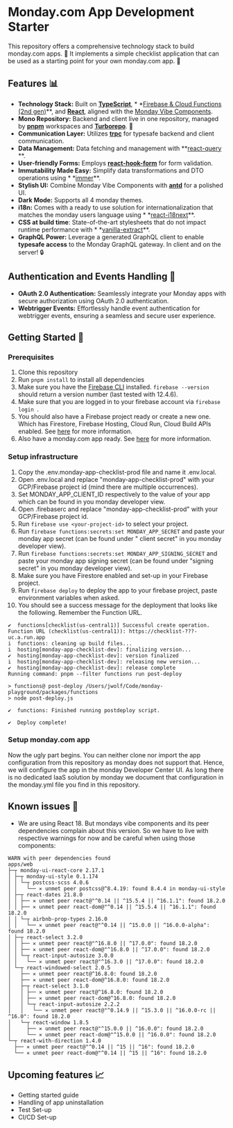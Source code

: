 # Monday.com App Development Starter

This repository offers a comprehensive technology stack to build monday.com apps. 💼
It implements a simple checklist application that can be used as a starting point for your own monday.com app. 🚀

## Features 📊

- **Technology Stack:** Built on **[TypeScript](https://www.typescriptlang.org/)**, *
  *[Firebase & Cloud Functions (2nd gen)](https://firebase.google.com/)**, and **[React](https://reactjs.org/)**,
  aligned with the [Monday Vibe Components](https://style.monday.com/?path=/docs/media-icon--icons-list).
- **Mono Repository:** Backend and client live in one repository, managed by **[pnpm](https://github.com/pnpm/pnpm)**
  workspaces and **[Turborepo](https://turbo.build/repo)**. 🚀
- **Communication Layer:** Utilizes **[trpc](https://github.com/trpc/trpc)** for typesafe backend and client
  communication.
- **Data Management:** Data fetching and management with **[react-query](https://github.com/tannerlinsley/react-query)
  **.
- **User-friendly Forms:** Employs **[react-hook-form](https://github.com/react-hook-form/react-hook-form)** for form
  validation.
- **Immutability Made Easy:** Simplify data transformations and DTO operations using *
  *[immer](https://github.com/immerjs/immer)**.
- **Stylish UI:** Combine Monday Vibe Components with **[antd](https://github.com/ant-design/ant-design)** for a
  polished UI.
- **Dark Mode:** Supports all 4 monday themes.
- **i18n:** Comes with a ready to use solution for internationalization that matches the monday users language using *
  *[react-i18next](https://react.i18next.com/)**.
- **CSS at build time**: State-of-the-art stylesheets that do not impact runtime performance with *
  *[vanilla-extract](https://vanilla-extract.style/)**.
- **GraphQL Power:** Leverage a generated GraphQL client to enable **typesafe access** to the Monday GraphQL gateway. In
  client and on the server! 🔒

## Authentication and Events Handling 🔐

- **OAuth 2.0 Authentication:** Seamlessly integrate your Monday apps with secure authorization using OAuth 2.0
  authentication.
- **Webtrigger Events:** Effortlessly handle event authentication for webtrigger events, ensuring a seamless and secure
  user experience.

## Getting Started 🏁

### Prerequisites

1. Clone this repository
1. Run `pnpm install` to install all dependencies
1. Make sure you have the [Firebase CLI](https://firebase.google.com/docs/cli) installed. ```firebase --version```
   should return a version number (last tested with 12.4.6).
1. Make sure that you are logged in to your firebase account via ```firebase login ```.
1. You should also have a Firebase project ready or create a new one. Which has Firestore, Firebase Hosting, Cloud Run,
   Cloud Build APIs enabled. See [here](https://firebase.google.com/docs/projects/learn-more) for more information.
1. Also have a monday.com app ready. See [here](https://developer.monday.com/apps/docs/manage) for more information.

### Setup infrastructure

1. Copy the .env.monday-app-checklist-prod file and name it .env.local.
1. Open .env.local and replace "monday-app-checklist-prod" with your GCP/Firebase project id (mind there are multiple
   occurrences).
1. Set MONDAY_APP_CLIENT_ID respectively to the value of your app which can be found in you monday developer view.
1. Open .firebaserc and replace "monday-app-checklist-prod" with your GCP/Firebase project id.
1. Run ```firebase use <your-project-id>``` to select your project.
1. Run ```firebase functions:secrets:set MONDAY_APP_SECRET``` and paste your monday app secret (can be found under "
   client secret" in you monday developer view).
1. Run ```firebase functions:secrets:set MONDAY_APP_SIGNING_SECRET``` and paste your monday app signing secret  (can be
   found under "signing secret" in you monday developer view).
1. Make sure you have Firestore enabled and set-up in your Firebase project.
1. Run ```firebase deploy``` to deploy the app to your firebase project, paste environment variables when asked.
1. You should see a success message for the deployment that looks like the following. Remember the Function URL.

```
✔  functions[checklist(us-central1)] Successful create operation.
Function URL (checklist(us-central1)): https://checklist-???-uc.a.run.app
i  functions: cleaning up build files...
i  hosting[monday-app-checklist-dev]: finalizing version...
✔  hosting[monday-app-checklist-dev]: version finalized
i  hosting[monday-app-checklist-dev]: releasing new version...
✔  hosting[monday-app-checklist-dev]: release complete
Running command: pnpm --filter functions run post-deploy

> functions@ post-deploy /Users/jwolf/Code/monday-playground/packages/functions
> node post-deploy.js

✔  functions: Finished running postdeploy script.

✔  Deploy complete!
```

### Setup monday.com app
Now the ugly part begins. You can neither clone nor import the app configuration from this repository as monday does not support that. 
Hence, we will configure the app in the monday Developer Center UI. As long there is no dedicated IaaS solution by monday we document that configuration in the monday.yml file you find in this repository.

## Known issues 🐛

- We are using React 18. But mondays vibe components and its peer dependencies complain about this version. So we have
  to live with respective warnings for now and be careful when using those components:

```
WARN with peer dependencies found
apps/web
├─┬ monday-ui-react-core 2.17.1
│ ├─┬ monday-ui-style 0.1.174
│ │ └─┬ postcss-scss 4.0.6
│ │   └── ✕ unmet peer postcss@^8.4.19: found 8.4.4 in monday-ui-style
│ ├─┬ react-dates 21.8.0
│ │ ├── ✕ unmet peer react@"^0.14 || ^15.5.4 || ^16.1.1": found 18.2.0
│ │ ├── ✕ unmet peer react-dom@"^0.14 || ^15.5.4 || ^16.1.1": found 18.2.0
│ │ └─┬ airbnb-prop-types 2.16.0
│ │   └── ✕ unmet peer react@"^0.14 || ^15.0.0 || ^16.0.0-alpha": found 18.2.0
│ ├─┬ react-select 3.2.0
│ │ ├── ✕ unmet peer react@"^16.8.0 || ^17.0.0": found 18.2.0
│ │ ├── ✕ unmet peer react-dom@"^16.8.0 || ^17.0.0": found 18.2.0
│ │ └─┬ react-input-autosize 3.0.0
│ │   └── ✕ unmet peer react@"^16.3.0 || ^17.0.0": found 18.2.0
│ └─┬ react-windowed-select 2.0.5
│   ├── ✕ unmet peer react@^16.8.0: found 18.2.0
│   ├── ✕ unmet peer react-dom@^16.8.0: found 18.2.0
│   ├─┬ react-select 3.1.0
│   │ ├── ✕ unmet peer react@^16.8.0: found 18.2.0
│   │ ├── ✕ unmet peer react-dom@^16.8.0: found 18.2.0
│   │ └─┬ react-input-autosize 2.2.2
│   │   └── ✕ unmet peer react@"^0.14.9 || ^15.3.0 || ^16.0.0-rc || ^16.0": found 18.2.0
│   └─┬ react-window 1.8.5
│     ├── ✕ unmet peer react@"^15.0.0 || ^16.0.0": found 18.2.0
│     └── ✕ unmet peer react-dom@"^15.0.0 || ^16.0.0": found 18.2.0
└─┬ react-with-direction 1.4.0
  ├── ✕ unmet peer react@"^0.14 || ^15 || ^16": found 18.2.0
  └── ✕ unmet peer react-dom@"^0.14 || ^15 || ^16": found 18.2.0
```

## Upcoming features 📈

- Getting started guide
- Handling of app uninstallation
- Test Set-up
- CI/CD Set-up

